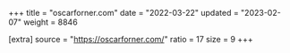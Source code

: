 +++
title = "oscarforner.com"
date = "2022-03-22"
updated = "2023-02-07"
weight = 8846

[extra]
source = "https://oscarforner.com/"
ratio = 17
size = 9
+++
